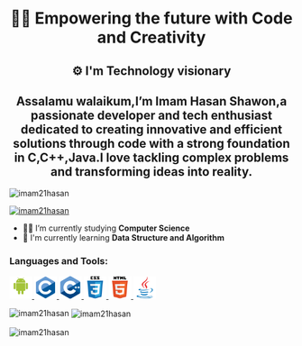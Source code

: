<h1 align="center">🧑‍💻 Empowering the future with Code and Creativity</h1>
<h2 align="center">⚙️ I'm Technology visionary </h2>

<h2 align="center"> Assalamu walaikum,I’m Imam Hasan Shawon,a passionate developer and tech enthusiast dedicated to creating innovative and efficient solutions through code with a strong foundation in C,C++,Java.I love tackling complex problems and transforming ideas into reality.</h2>

<p align="left"> <img src="https://komarev.com/ghpvc/?username=imam21hasan&label=Profile%20views&color=0e75b6&style=flat" alt="imam21hasan" /> </p>

<p align="left"> <a href="https://github.com/ryo-ma/github-profile-trophy"><img src="https://github-profile-trophy.vercel.app/?username=imam21hasan" alt="imam21hasan" /></a> </p>

- 🧑‍🎓 I’m currently studying **Computer Science**
- 🧠 I'm currently learning **Data Structure and Algorithm**

<p align="left">
</p>

<h3 align="left">Languages and Tools:</h3>
<p align="left"> <a href="https://developer.android.com" target="_blank" rel="noreferrer"> <img src="https://raw.githubusercontent.com/devicons/devicon/master/icons/android/android-original-wordmark.svg" alt="android" width="40" height="40"/> </a> <a href="https://www.cprogramming.com/" target="_blank" rel="noreferrer"> <img src="https://raw.githubusercontent.com/devicons/devicon/master/icons/c/c-original.svg" alt="c" width="40" height="40"/> </a> <a href="https://www.w3schools.com/cpp/" target="_blank" rel="noreferrer"> <img src="https://raw.githubusercontent.com/devicons/devicon/master/icons/cplusplus/cplusplus-original.svg" alt="cplusplus" width="40" height="40"/> </a> <a href="https://www.w3schools.com/css/" target="_blank" rel="noreferrer"> <img src="https://raw.githubusercontent.com/devicons/devicon/master/icons/css3/css3-original-wordmark.svg" alt="css3" width="40" height="40"/> </a> <a href="https://www.w3.org/html/" target="_blank" rel="noreferrer"> <img src="https://raw.githubusercontent.com/devicons/devicon/master/icons/html5/html5-original-wordmark.svg" alt="html5" width="40" height="40"/> </a> <a href="https://www.java.com" target="_blank" rel="noreferrer"> <img src="https://raw.githubusercontent.com/devicons/devicon/master/icons/java/java-original.svg" alt="java" width="40" height="40"/> </a> </p>

<p><img align="left" src="https://github-readme-stats.vercel.app/api/top-langs?username=imam21hasan&show_icons=true&locale=en&layout=compact" alt="imam21hasan" /></p>

<p>&nbsp;<img align="center" src="https://github-readme-stats.vercel.app/api?username=imam21hasan&show_icons=true&locale=en" alt="imam21hasan" /></p>

<p><img align="center" src="https://github-readme-streak-stats.herokuapp.com/?user=imam21hasan&" alt="imam21hasan" /></p>

